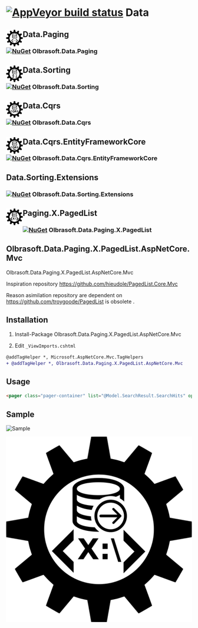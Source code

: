 # [![AppVeyor build status](https://img.shields.io/appveyor/build/Olbrasoft/data/master.svg)](https://ci.appveyor.com/project/Olbrasoft/data) Data 
 
## <img align="left" alt="Olbrasoft.Data.Paging" style="float: left;" src="https://raw.githubusercontent.com/Olbrasoft/Data/master/olbrasoft-data-paging.png" width="45" height="45"/> Data.Paging
### [![NuGet](https://img.shields.io/nuget/vpre/Olbrasoft.Data.Paging.svg)](https://www.nuget.org/packages/Olbrasoft.Data.Paging/) Olbrasoft.Data.Paging

## <img align="left" alt="Olbrasoft.Data.Sorting" style="float: left;  display: block; margin: 0px, 0px, 0px, 20px; Padding:0px,0px,0px,0px;" src="https://raw.githubusercontent.com/Olbrasoft/Data/master/olbrasoft-data-sorting.png" width="45" height="45"/> Data.Sorting
### [![NuGet](https://img.shields.io/nuget/vpre/Olbrasoft.Data.Sorting.svg)](https://www.nuget.org/packages/Olbrasoft.Data.Sorting/) Olbrasoft.Data.Sorting


## <img align="left" alt="Olbrasoft.Data.Sorting" style="float: left;  display: block; margin: 0px, 0px, 0px, 20px; Padding:0px,0px,0px,0px;" src="https://raw.githubusercontent.com/Olbrasoft/Data/master/olbrasoft-data-cqrs.png" width="45" height="45"/> Data.Cqrs
### [![NuGet](https://img.shields.io/nuget/vpre/Olbrasoft.Data.Cqrs.svg)](https://www.nuget.org/packages/Olbrasoft.Data.Cqrs/) Olbrasoft.Data.Cqrs  

## <img align="left" alt="Olbrasoft.Data.Sorting" style="float: left;  display: block; margin: 0px, 0px, 0px, 20px; Padding:0px,0px,0px,0px;" src="https://raw.githubusercontent.com/Olbrasoft/Data/master/olbrasoft-data-cqrs-entityFrameworkCore.png" width="45" height="45"/> Data.Cqrs.EntityFrameworkCore
### [![NuGet](https://img.shields.io/nuget/vpre/Olbrasoft.Data.Cqrs.EntityFrameworkCore.svg)](https://www.nuget.org/packages/Olbrasoft.Data.Cqrs.EntityFrameworkCorec/) Olbrasoft.Data.Cqrs.EntityFrameworkCore 


## Data.Sorting.Extensions

### [![NuGet](https://img.shields.io/nuget/vpre/Olbrasoft.Data.Sorting.Extensions.svg)](https://www.nuget.org/packages/Olbrasoft.Data.Sorting.Extensions/) Olbrasoft.Data.Sorting.Extensions  

  
 ## <img align="left" alt="Olbrasoft.Data.Paging" style="float: left;  display: block; margin: 0px 0px 20px;" src="https://raw.githubusercontent.com/Olbrasoft/Data/master/olbrasoft-data-x-pagedList.png" width="45" height="45"/> Paging.X.PagedList
 ### [![NuGet](https://img.shields.io/nuget/vpre/Olbrasoft.Data.Paging.X.PagedList.svg)](https://www.nuget.org/packages/Olbrasoft.Data.Paging.X.PagedList/)  Olbrasoft.Data.Paging.X.PagedList


  ## Olbrasoft.Data.Paging.X.PagedList.AspNetCore.Mvc

Olbrasoft.Data.Paging.X.PagedList.AspNetCore.Mvc

Inspiration repository https://github.com/hieudole/PagedList.Core.Mvc

Reason asimilation repository are dependent on https://github.com/troygoode/PagedList is obsolete .

## Installation

1. Install-Package Olbrasoft.Data.Paging.X.PagedList.AspNetCore.Mvc

2. Edit `_ViewImports.cshtml`

```diff
@addTagHelper *, Microsoft.AspNetCore.Mvc.TagHelpers
+ @addTagHelper *, Olbrasoft.Data.Paging.X.PagedList.AspNetCore.Mvc
```

## Usage
```html
<pager class="pager-container" list="@Model.SearchResult.SearchHits" options="@PagedListRenderOptions.Bootstrap4" asp-action="Index" asp-controller="Search" asp-route-query="@Model.SearchResult.SearchQuery" />
```
## Sample

![Sample](./assets/SearchResult.jpg?raw=true)

![Olbrasoft Paging Icon](./olbrasoft-x-paged-list.png)